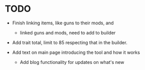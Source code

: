 # TODO

- Finish linking items, like guns to their mods, and

  - linked guns and mods, need to add to builder

- Add trait total, limit to 85
  respecting that in the builder.
- Add text on main page introducing the tool and how it works
  - Add blog functionality for updates on what's new
